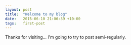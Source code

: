 ```yaml
---
layout: post
title:  "Welcome to my blog"
date:   2015-06-10 21:06:39 +10:00
tags:   first-post
---
```

Thanks for visiting... I'm going to try to post semi-regularly. 
